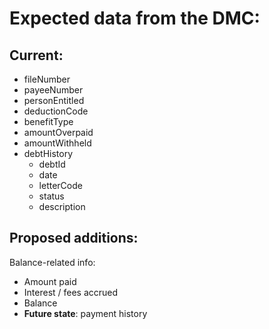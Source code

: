 # Expected data from the DMC:

## Current:
- fileNumber
- payeeNumber
- personEntitled
- deductionCode
- benefitType
- amountOverpaid
- amountWithheld
- debtHistory
  - debtId
  - date
  - letterCode
  - status
  - description 

## Proposed additions:
Balance-related info:
- Amount paid
- Interest / fees accrued
- Balance
- **Future state**: payment history
